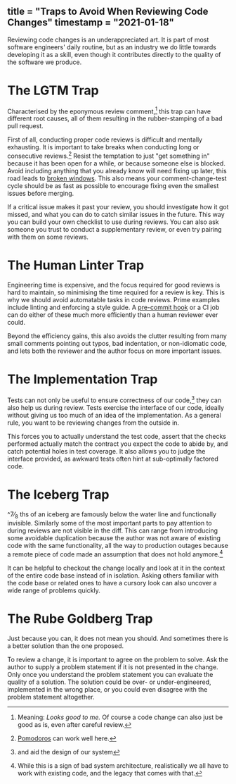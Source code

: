 title = "Traps to Avoid When Reviewing Code Changes"
timestamp = "2021-01-18"
---
Reviewing code changes is an underappreciated art. It is part of most software engineers' daily routine, but as an industry we do little towards developing it as a skill, even though it contributes directly to the quality of the software we produce.


# The LGTM Trap

Characterised by the eponymous review comment,[^1] this trap can have different root causes, all of them resulting in the rubber-stamping of a bad pull request.

First of all, conducting proper code reviews is difficult and mentally exhausting. It is important to take breaks when conducting long or consecutive reviews.[^2] Resist the temptation to just "get something in" because it has been open for a while, or because someone else is blocked. Avoid including anything that you already know will need fixing up later, this road leads to [broken windows](https://blog.codinghorror.com/the-broken-window-theory/). This also means your comment-change-test cycle should be as fast as possible to encourage fixing even the smallest issues before merging.

If a critical issue makes it past your review, you should investigate how it got missed, and what you can do to catch similar issues in the future. This way you can build your own checklist to use during reviews. You can also ask someone you trust to conduct a supplementary review, or even try pairing with them on some reviews.


# The Human Linter Trap

Engineering time is expensive, and the focus required for good reviews is hard to maintain, so minimising the time required for a review is key. This is why we should avoid automatable tasks in code reviews. Prime examples include linting and enforcing a style guide. A [pre-commit hook](https://www.git-scm.com/docs/githooks) or a CI job can do either of these much more efficiently than a human reviewer ever could.

Beyond the efficiency gains, this also avoids the clutter resulting from many small comments pointing out typos, bad indentation, or non-idiomatic code, and lets both the reviewer and the author focus on more important issues.


# The Implementation Trap

Tests can not only be useful to ensure correctness of our code,[^3] they can also help us during review. Tests exercise the interface of our code, ideally without giving us too much of an idea of the implementation. As a general rule, you want to be reviewing changes from the outside in.

This forces you to actually understand the test code, assert that the checks performed actually match the contract you expect the code to abide by, and catch potential holes in test coverage. It also allows you to judge the interface provided, as awkward tests often hint at sub-optimally factored code.


# The Iceberg Trap

^7&frasl;<sub>8</sub> ths of an iceberg are famously below the water line and functionally invisible. Similarly some of the most important parts to pay attention to during reviews are not visible in the diff. This can range from introducing some avoidable duplication because the author was not aware of existing code with the same functionality, all the way to production outages because a remote piece of code made an assumption that does not hold anymore.[^4]

It can be helpful to checkout the change locally and look at it in the context of the entire code base instead of in isolation. Asking others familiar with the code base or related ones to have a cursory look can also uncover a wide range of problems quickly.


# The Rube Goldberg Trap

Just because you can, it does not mean you should. And sometimes there is a better solution than the one proposed.

To review a change, it is important to agree on the problem to solve. Ask the author to supply a problem statement if it is not presented in the change. Only once you understand the problem statement you can evaluate the quality of a solution. The solution could be over- or under-engineered, implemented in the wrong place, or you could even disagree with the problem statement altogether.


[^1]: Meaning: *Looks good to me.* Of course a code change can also just be good as is, even after careful review.

[^2]: [Pomodoros](https://en.wikipedia.org/wiki/Pomodoro_Technique) can work well here.

[^3]: and aid the design of our system

[^4]: While this is a sign of bad system architecture, realistically we all have to work with existing code, and the legacy that comes with that.
